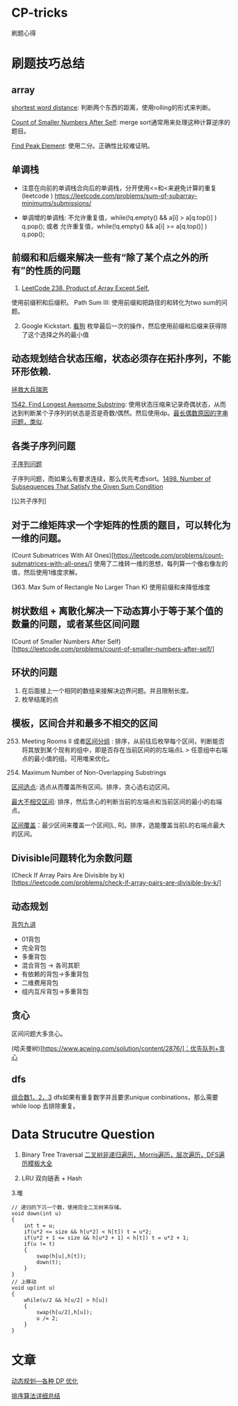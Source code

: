 # CP-tricks
刷题心得

# 刷题技巧总结
## array
[shortest word distance](https://leetcode.com/problems/shortest-word-distance/description/): 判断两个东西的距离，使用rolling的形式来判断。

[Count of Smaller Numbers After Self](https://leetcode.com/problems/count-of-smaller-numbers-after-self/discuss/76607/C%2B%2B-O(nlogn)-Time-O(n)-Space-MergeSort-Solution-with-Detail-Explanation): merge sort通常用来处理这种计算逆序的题目。

[Find Peak Element](https://leetcode.com/problems/find-peak-element/): 使用二分。正确性比较难证明。
## 单调栈
- 注意在向前的单调栈合向后的单调栈，分开使用<=和<来避免计算的重复
(leetcode ) https://leetcode.com/problems/sum-of-subarray-minimums/submissions/

- 单调增的单调栈: 不允许重复值，while(!q.empty() && a[i] > a[q.top()] ) q.pop(); 或者 允许重复值，while(!q.empty() && a[i] >= a[q.top()] ) q.pop();
## 前缀和和后缀来解决一些有“除了某个点之外的所有”的性质的问题
1. [LeetCode 238. Product of Array Except Self.](https://www.acwing.com/solution/content/288/)

使用前缀积和后缀积。
Path Sum III: 使用前缀和把路径的和转化为two sum的问题。


2. Google Kickstart. [看狗](https://www.acwing.com/problem/content/836/)
枚举最后一次的操作，然后使用前缀和后缀来获得除了这个选择之外的最小值

## 动态规划结合状态压缩，状态必须存在拓扑序列，不能环形依赖. 
[拯救大兵瑞恩](https://www.acwing.com/solution/content/14096/)

[1542. Find Longest Awesome Substring](https://leetcode.com/problems/find-longest-awesome-substring/): 使用状态压缩来记录奇偶状态，从而达到判断某个子序列的状态是否是奇数/偶然。然后使用dp。[最长偶数原因的字串问题，类似](https://leetcode.com/problems/find-the-longest-substring-containing-vowels-in-even-counts/).



## 各类子序列问题
[子序列问题](https://www.acwing.com/blog/content/823/)

子序列问题，而如果么有要求连续，那么优先考虑sort。[1498. Number of Subsequences That Satisfy the Given Sum Condition](https://leetcode.com/problems/number-of-subsequences-that-satisfy-the-given-sum-condition/)

[公共子序列]

## 对于二维矩阵求一个字矩阵的性质的题目，可以转化为一维的问题。
(Count Submatrices With All Ones)[https://leetcode.com/problems/count-submatrices-with-all-ones/]
使用了二维转一维的思想，每列算一个像右像左的值，然后使用1维度求解。

(363. Max Sum of Rectangle No Larger Than K) 使用前缀和来降低维度

## 树状数组 + 离散化解决一下动态算小于等于某个值的数量的问题，或者某些区间问题
(Count of Smaller Numbers After Self)[https://leetcode.com/problems/count-of-smaller-numbers-after-self/]

## 环状的问题
1. 在后面接上一个相同的数组来接解决边界问题。并且限制长度。
2. 枚举结尾的点

## 模板，区间合并和最多不相交的区间
253. Meeting Rooms II 或者[区间分组](https://www.acwing.com/solution/content/5898/) : 排序，从前往后枚举每个区间，判断能否将其放到某个现有的组中，即是否存在当前区间的的左端点L > 任意组中右端点的最小值的组。可用堆来优化。

1520. Maximum Number of Non-Overlapping Substrings

[区间选点](https://www.acwing.com/solution/content/5887/): 选点从而覆盖所有区间。排序，贪心选右边区间。

[最大不相交区间](https://www.acwing.com/solution/content/4276/): 排序，然后贪心的判断当前的左端点和当前区间的最小的右端点。

[区间覆盖](https://www.acwing.com/solution/content/3752/)：最少区间来覆盖一个区间[L, R]。排序，选能覆盖当前L的右端点最大的区间。
## Divisible问题转化为余数问题
(Check If Array Pairs Are Divisible by k)[https://leetcode.com/problems/check-if-array-pairs-are-divisible-by-k/]

## 动态规划
[背包九讲](https://www.acwing.com/blog/content/852/)
- 01背包
- 完全背包
- 多重背包
- 混合背包 -> 各司其职
- 有依赖的背包->多重背包
- 二维费用背包
- 组内互斥背包->多重背包

## 贪心
区间问题大多贪心。

(哈夫曼树)[https://www.acwing.com/solution/content/2876/]：优先队列+贪心

## dfs
[组合数1，2，3](https://leetcode.com/problems/combination-sum-ii/discuss/16878/Combination-Sum-I-II-and-III-Java-solution-(see-the-similarities-yourself))
dfs如果有重复数字并且要求unique conbinations，那么需要while loop 去排除重复。

# Data Strucutre Question
1. Binary Tree Traversal
[二叉树非递归遍历，Morris遍历，层次遍历，DFS遍历模板大全](https://www.acwing.com/blog/content/414/)

2. LRU
双向链表 + Hash

3.堆
```
// 递归的下沉一个数，使用完全二叉树来存储。
void down(int u)
{
    int t = u;
    if(u*2 <= size && h[u*2] < h[t]) t = u*2;
    if(u*2 + 1 <= size && h[u*2 + 1] < h[t]) t = u*2 + 1;
    if(u != t)
    {
        swap(h[u],h[t]);
        down(t);
    }
}
// 上移动
void up(int u)
{
    while(u/2 && h[u/2] > h[u])
    {
        swap(h[u/2],h[u]);
        u /= 2;
    }
}
```

# 文章

[动态规划—各种 DP 优化](https://www.acwing.com/blog/content/630/)

[排序算法详细总结](https://www.acwing.com/blog/content/541/)


